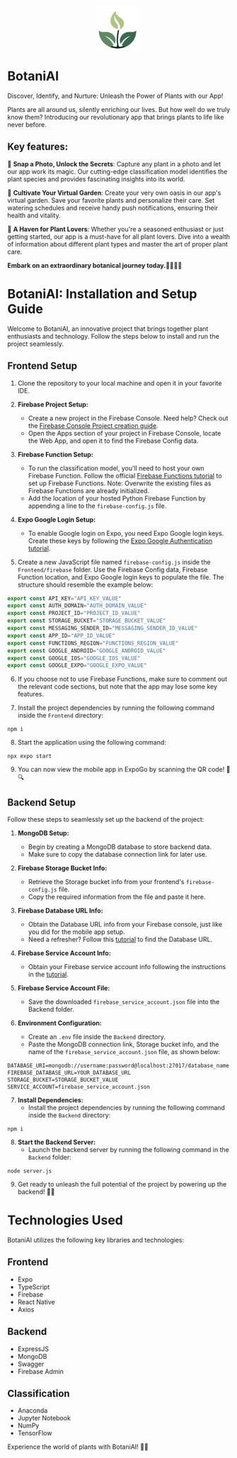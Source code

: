 <p align="center">
    <img src="Documentation/Images/logo.png" width="100" height="100" />
</p>

# BotaniAI

Discover, Identify, and Nurture: Unleash the Power of Plants with our App!

Plants are all around us, silently enriching our lives. But how well do we truly know them? Introducing our
revolutionary app that brings plants to life like never before.

## Key features:
🌿 **Snap a Photo, Unlock the Secrets**: Capture any plant in a photo and let our app work its magic. Our cutting-edge
classification model identifies the plant species and provides fascinating insights into its world.

🌱 **Cultivate Your Virtual Garden**: Create your very own oasis in our app's virtual garden. Save your favorite plants and
personalize their care. Set watering schedules and receive handy push notifications, ensuring their health and vitality.

🌸 **A Haven for Plant Lovers**: Whether you're a seasoned enthusiast or just getting started, our app is a must-have for all
plant lovers. Dive into a wealth of information about different plant types and master the art of proper plant care.

**Embark on an extraordinary botanical journey today.🌿🌱🚀✨**

# BotaniAI: Installation and Setup Guide

Welcome to BotaniAI, an innovative project that brings together plant enthusiasts and technology. Follow the steps below to install and run the project seamlessly.

## Frontend Setup

1. Clone the repository to your local machine and open it in your favorite IDE.

2. **Firebase Project Setup:**
    - Create a new project in the Firebase Console. Need help? Check out the [Firebase Console Project creation guide](https://firebase.google.com/docs/web/setup).
    - Open the Apps section of your project in Firebase Console, locate the Web App, and open it to find the Firebase Config data.

3. **Firebase Function Setup:**
    - To run the classification model, you'll need to host your own Firebase Function. Follow the official [Firebase Functions tutorial](https://firebase.google.com/docs/functions/get-started?gen=2nd) to set up Firebase Functions. Note: Overwrite the existing files as Firebase Functions are already initialized.
    - Add the location of your hosted Python Firebase Function by appending a line to the `firebase-config.js` file.

4. **Expo Google Login Setup:**
    - To enable Google login on Expo, you need Expo Google login keys. Create these keys by following the [Expo Google Authentication tutorial](https://docs.expo.dev/guides/google-authentication/).

5. Create a new JavaScript file named `firebase-config.js` inside the `Frontend/firebase` folder. Use the Firebase Config data, Firebase Function location, and Expo Google login keys to populate the file. The structure should resemble the example below:
```js
export const API_KEY="API_KEY_VALUE"
export const AUTH_DOMAIN="AUTH_DOMAIN_VALUE"
export const PROJECT_ID="PROJECT_ID_VALUE"
export const STORAGE_BUCKET="STORAGE_BUCKET_VALUE"
export const MESSAGING_SENDER_ID="MESSAGING_SENDER_ID_VALUE"
export const APP_ID="APP_ID_VALUE"
export const FUNCTIONS_REGION="FUNCTIONS_REGION_VALUE"
export const GOOGLE_ANDROID="GOOGLE_ANDROID_VALUE"
export const GOOGLE_IOS="GOOGLE_IOS_VALUE"
export const GOOGLE_EXPO="GOOGLE_EXPO_VALUE"
```

6. If you choose not to use Firebase Functions, make sure to comment out the relevant code sections, but note that the app may lose some key features.

7. Install the project dependencies by running the following command inside the `Frontend` directory:
```
npm i
```

8. Start the application using the following command:
```
npx expo start
```

9. You can now view the mobile app in ExpoGo by scanning the QR code! 📱🔍

## Backend Setup

Follow these steps to seamlessly set up the backend of the project:

1. **MongoDB Setup:**
   - Begin by creating a MongoDB database to store backend data.
   - Make sure to copy the database connection link for later use.

2. **Firebase Storage Bucket Info:**
   - Retrieve the Storage bucket info from your frontend's `firebase-config.js` file.
   - Copy the required information from the file and paste it here.

3. **Firebase Database URL Info:**
   - Obtain the Database URL info from your Firebase console, just like you did for the mobile app setup.
   - Need a refresher? Follow this [tutorial](https://firebase.google.com/docs/web/setup) to find the Database URL.

4. **Firebase Service Account Info:**
   - Obtain your Firebase service account info following the instructions in the [tutorial](https://firebase.google.com/docs/admin/setup#initialize_the_sdk_in_non-google_environments).

5. **Firebase Service Account File:**
   - Save the downloaded `firebase_service_account.json` file into the Backend folder.

6. **Environment Configuration:**
   - Create an `.env` file inside the `Backend` directory.
   - Paste the MongoDB connection link, Storage bucket info, and the name of the `firebase_service_account.json` file, as shown below:
```
DATABASE_URI=mongodb://username:password@localhost:27017/database_name
FIREBASE_DATABASE_URL=YOUR_DATABASE_URL
STORAGE_BUCKET=STORAGE_BUCKET_VALUE
SERVICE_ACCOUNT=firebase_service_account.json
```

7. **Install Dependencies:**
   - Install the project dependencies by running the following command inside the `Backend` directory:
```
npm i
```

8. **Start the Backend Server:**
   - Launch the backend server by running the following command in the `Backend` folder:
```
node server.js
```

9. Get ready to unleash the full potential of the project by powering up the backend! 🚀✨

# Technologies Used

BotaniAI utilizes the following key libraries and technologies:

## Frontend
- Expo
- TypeScript
- Firebase
- React Native
- Axios

## Backend
- ExpressJS
- MongoDB
- Swagger
- Firebase Admin

## Classification
- Anaconda
- Jupyter Notebook
- NumPy
- TensorFlow

Experience the world of plants with BotaniAI! 🌿✨